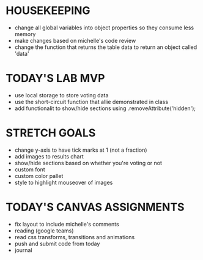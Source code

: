 # HOUSEKEEPING
- change all global variables into object properties so they consume less memory
- make changes based on michelle's code review
- change the function that returns the table data to return an object called 'data'

# TODAY'S LAB MVP
- use local storage to store voting data
- use the short-circuit function that allie demonstrated in class
- add functionalit to show/hide sections using .removeAttribute('hidden');

# STRETCH GOALS
- change y-axis to have tick marks at 1 (not a fraction)
- add images to results chart
- show/hide sections based on whether you're voting or not
- custom font
- custom color pallet
- style to highlight mouseover of images

# TODAY'S CANVAS ASSIGNMENTS
- fix layout to include michelle's comments
- reading (google teams)
- read css transforms, transitions and animations
- push and submit code from today
- journal